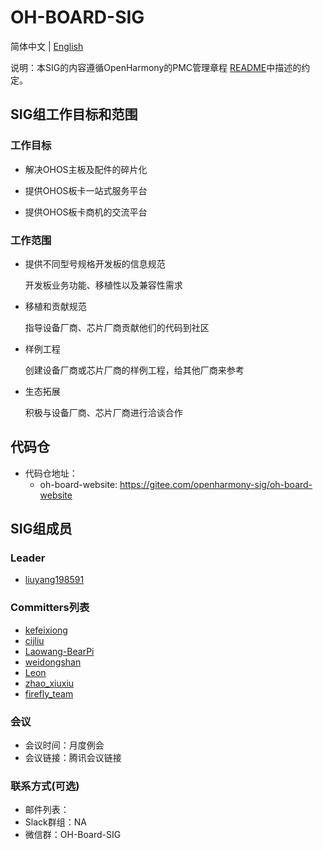 # OH-BOARD-SIG
简体中文 | [English](./sig_oh_board_website_cn.md)

说明：本SIG的内容遵循OpenHarmony的PMC管理章程 [README](/zh/pmc.md)中描述的约定。

## SIG组工作目标和范围

### 工作目标
- 解决OHOS主板及配件的碎片化

- 提供OHOS板卡一站式服务平台

- 提供OHOS板卡商机的交流平台

### 工作范围

- 提供不同型号规格开发板的信息规范

  开发板业务功能、移植性以及兼容性需求

- 移植和贡献规范

  指导设备厂商、芯片厂商贡献他们的代码到社区

- 样例工程

  创建设备厂商或芯片厂商的样例工程，给其他厂商来参考

- 生态拓展

  积极与设备厂商、芯片厂商进行洽谈合作

## 代码仓
- 代码仓地址：
  - oh-board-website: https://gitee.com/openharmony-sig/oh-board-website

## SIG组成员

### Leader
- [liuyang198591](https://gitee.com/liuyang198591)

### Committers列表
- [kefeixiong](https://gitee.com/addyke)
- [cijliu](https://gitee.com/cijliu)
- [Laowang-BearPi](https://gitee.com/laowangiotclub)
- [weidongshan](https://gitee.com/weidongshan)
- [Leon](https://gitee.com/jahyeon)
- [zhao_xiuxiu](https://gitee.com/zhao_xiuxiu)
- [firefly_team](https://gitee.com/firefly_team)

### 会议
 - 会议时间：月度例会
 - 会议链接：腾讯会议链接

### 联系方式(可选)

- 邮件列表：
- Slack群组：NA
- 微信群：OH-Board-SIG
